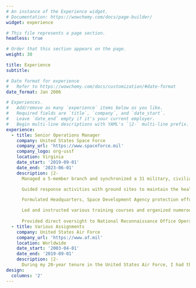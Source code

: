 ```yaml
---
# An instance of the Experience widget.
# Documentation: https://wowchemy.com/docs/page-builder/
widget: experience

# This file represents a page section.
headless: true

# Order that this section appears on the page.
weight: 30

title: Experience
subtitle:

# Date format for experience
#   Refer to https://wowchemy.com/docs/customization/#date-format
date_format: Jan 2006

# Experiences.
#   Add/remove as many `experience` items below as you like.
#   Required fields are `title`, `company`, and `date_start`.
#   Leave `date_end` empty if it's your current employer.
#   Begin multi-line descriptions with YAML's `|2-` multi-line prefix.
experience:
  - title: Senior Operations Manager
    company: United States Space Force
    company_url: 'https://www.spaceforce.mil'
    company_logo: org-ussf
    location: Virginia
    date_start: '2019-09-01'
    date_end: '2023-06-01'
    description: |2-
      Managed a 5-member branch and synchronized a 31 military, civilian, and contractor team to develop tactics, techniques, and procedures for the operation of a multi-billion dollar enterprise

      Guided response activities with ground sites to maintain the health and 24/7 mission availability of over 55 national intelligence, surveillance, and reconnaissance satellites

      Formulated Headquarters, Space Development Agency protection efforts by guiding training and equipment functions to organizational threats in accordance with Department of Defense and Mission partners

      Led and instructed various training courses and organized numerous training events to certify personnel for conducting operations and drive joint military planning necessities
      
      Provided direct oversight to National Reconnaissance Office Operations by coordinating tactics with over 100 personnel to avert any potential threats
  - title: Various Assignments
    company: United States Air Force
    company_url: 'https://www.af.mil'
    location: Worldwide
    date_start: '2003-04-01'
    date_end: '2019-09-01'
    description: |2-
      During my 20-year tenure in the United States Air Force, I had the opportunity to take on a variety of challenging assignments that helped me to develop my skills as a leader and a technologist. From serving as a member of a combat unit in the Middle East to working as a cyber security specialist in the United States, I gained valuable experience working in diverse environments and collaborating with individuals from different backgrounds. Throughout my time in the Air Force, I remained committed to staying on the cutting-edge of technology and developing innovative solutions to meet the needs of our organization.
design:
  columns: '2'
---
```


